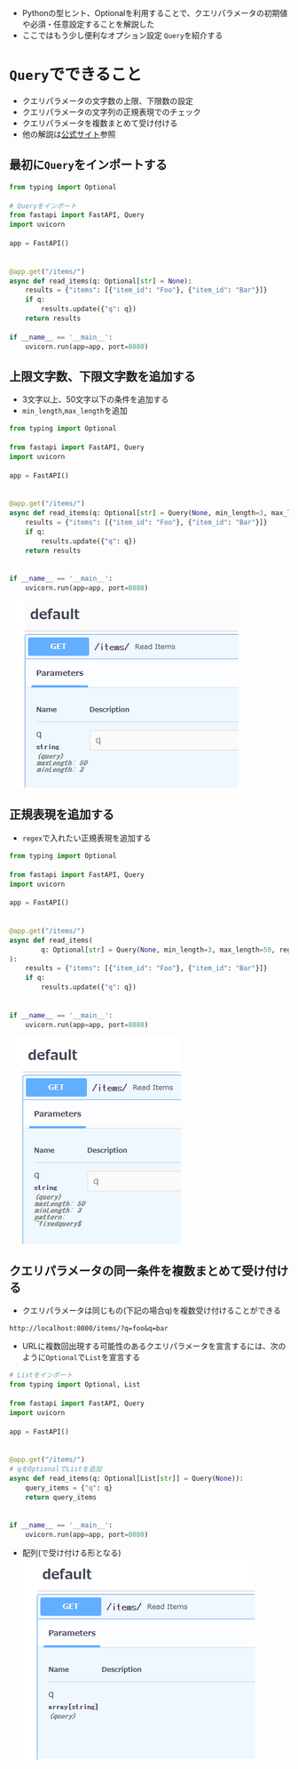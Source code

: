 - Pythonの型ヒント、Optionalを利用することで、クエリパラメータの初期値や必須・任意設定することを解説した
- ここではもう少し便利なオプション設定 `Query`を紹介する

# `Query`でできること

- クエリパラメータの文字数の上限、下限数の設定
- クエリパラメータの文字列の正規表現でのチェック
- クエリパラメータを複数まとめて受け付ける
- 他の解説は[公式サイト](https://fastapi.tiangolo.com/tutorial/query-params-str-validations/)参照
 


## 最初に`Query`をインポートする
```python
from typing import Optional

# Queryをインポート
from fastapi import FastAPI, Query
import uvicorn

app = FastAPI()


@app.get("/items/")
async def read_items(q: Optional[str] = None):
    results = {"items": [{"item_id": "Foo"}, {"item_id": "Bar"}]}
    if q:
        results.update({"q": q})
    return results

if __name__ == '__main__':
    uvicorn.run(app=app, port=8080)
```



## 上限文字数、下限文字数を追加する
- 3文字以上、50文字以下の条件を追加する
- `min_length`,`max_length`を追加
```python
from typing import Optional

from fastapi import FastAPI, Query
import uvicorn

app = FastAPI()


@app.get("/items/")
async def read_items(q: Optional[str] = Query(None, min_length=3, max_length=50)):
    results = {"items": [{"item_id": "Foo"}, {"item_id": "Bar"}]}
    if q:
        results.update({"q": q})
    return results


if __name__ == '__main__':
    uvicorn.run(app=app, port=8080)
```
![alt text](image/05.QueryParametersの追加オプション/image.png)


## 正規表現を追加する
- `regex`で入れたい正規表現を追加する

```python
from typing import Optional

from fastapi import FastAPI, Query
import uvicorn

app = FastAPI()


@app.get("/items/")
async def read_items(
        q: Optional[str] = Query(None, min_length=3, max_length=50, regex="^fixedquery$")
):
    results = {"items": [{"item_id": "Foo"}, {"item_id": "Bar"}]}
    if q:
        results.update({"q": q})


if __name__ == '__main__':
    uvicorn.run(app=app, port=8080)
```
![alt text](image/05.QueryParametersの追加オプション/image-1.png)


## クエリパラメータの同一条件を複数まとめて受け付ける

- クエリパラメータは同じもの(下記の場合q)を複数受け付けることができる
```
http://localhost:8000/items/?q=foo&q=bar
```

- URLに複数回出現する可能性のあるクエリパラメータを宣言するには、次のように`Optional`で`List`を宣言する

```python
# Listをインポート
from typing import Optional, List

from fastapi import FastAPI, Query
import uvicorn

app = FastAPI()


@app.get("/items/")
# qをOptionalでListを追加
async def read_items(q: Optional[List[str]] = Query(None)):
    query_items = {"q": q}
    return query_items


if __name__ == '__main__':
    uvicorn.run(app=app, port=8080)
```

- 配列(で受け付ける形となる)
![alt text](image/05.QueryParametersの追加オプション/image-2.png)